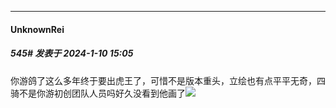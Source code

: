 
*****

####  UnknownRei  
##### 545#       发表于 2024-1-10 15:05

你游鸽了这么多年终于要出虎王了，可惜不是版本重头，立绘也有点平平无奇，四骑不是你游初创团队人员吗好久没看到他画了<img src="https://static.saraba1st.com/image/smiley/face2017/125.png" referrerpolicy="no-referrer">

